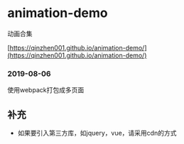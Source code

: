 # animation-demo

动画合集

[https://qinzhen001.github.io/animation-demo/](https://qinzhen001.github.io/animation-demo/)



### 2019-08-06

使用webpack打包成多页面




## 补充

* 如果要引入第三方库，如jquery，vue，请采用cdn的方式